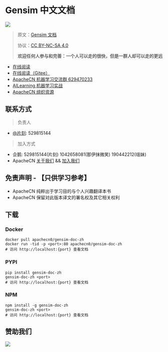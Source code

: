 # Gensim 中文文档

![](imgs/gensim.png)

> 原文：[Gensim 文档](https://radimrehurek.com/gensim/index.html)
> 
> 协议：[CC BY-NC-SA 4.0](http://creativecommons.org/licenses/by-nc-sa/4.0/)
> 
> **欢迎任何人参与和完善：一个人可以走的很快，但是一群人却可以走的更远**

* [在线阅读](https://gensim.apachecn.org)
* [在线阅读（Gitee）](https://apachecn.gitee.io/gensim-doc-zh/)
* [ApacheCN 机器学习交流群 629470233](http://shang.qq.com/wpa/qunwpa?idkey=30e5f1123a79867570f665aa3a483ca404b1c3f77737bc01ec520ed5f078ddef)
* [AILearning 机器学习实战](https://github.com/apachecn/AILearning)
* [ApacheCN 组织资源](https://github.com/apachecn/home)

## 联系方式

> 负责人

* [@片刻](https://github.com/jiangzhonglian): 529815144

> 加入方式

* 企鹅: 529815144(片刻) 1042658081(那伊抹微笑) 190442212(瑶妹)
* ApacheCN [关于我们](http://cwiki.apachecn.org/pages/viewpage.action?pageId=2887240) && [加入我们](http://cwiki.apachecn.org/pages/viewpage.action?pageId=2887239)

## 免责声明 - 【只供学习参考】

* ApacheCN 纯粹出于学习目的与个人兴趣翻译本书
* ApacheCN 保留对此版本译文的署名权及其它相关权利

## 下载

### Docker

```
docker pull apachecn0/gensim-doc-zh
docker run -tid -p <port>:80 apachecn0/gensim-doc-zh
# 访问 http://localhost:{port} 查看文档
```

### PYPI

```
pip install gensim-doc-zh
gensim-doc-zh <port>
# 访问 http://localhost:{port} 查看文档
```

### NPM

```
npm install -g gensim-doc-zh
gensim-doc-zh <port>
# 访问 http://localhost:{port} 查看文档
```

## 赞助我们

![](http://www.apachecn.org/img/about/donate.jpg)
